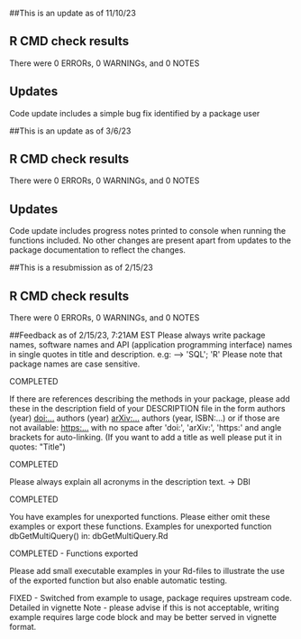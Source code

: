 ##This is an update as of 11/10/23

## R CMD check results
There were 0 ERRORs, 0 WARNINGs, and 0 NOTES

## Updates
Code update includes a simple bug fix identified by a package user

##This is an update as of 3/6/23

## R CMD check results
There were 0 ERRORs, 0 WARNINGs, and 0 NOTES

## Updates
Code update includes progress notes printed to console when running
the functions included. No other changes are present apart from 
updates to the package documentation to reflect the changes.

##This is a resubmission as of 2/15/23

## R CMD check results
There were 0 ERRORs, 0 WARNINGs, and 0 NOTES

##Feedback as of 2/15/23, 7:21AM EST
Please always write package names, software names and API (application
programming interface) names in single quotes in title and description.
e.g: --> 'SQL'; 'R'
Please note that package names are case sensitive.

COMPLETED


If there are references describing the methods in your package, please
add these in the description field of your DESCRIPTION file in the form
authors (year) <doi:...>
authors (year) <arXiv:...>
authors (year, ISBN:...)
or if those are not available: <https:...>
with no space after 'doi:', 'arXiv:', 'https:' and angle brackets for
auto-linking. (If you want to add a title as well please put it in
quotes: "Title")

COMPLETED

Please always explain all acronyms in the description text. -> DBI

COMPLETED

You have examples for unexported functions. Please either omit these
examples or export these functions.
Examples for unexported function
   dbGetMultiQuery() in:
      dbGetMultiQuery.Rd

COMPLETED - Functions exported

Please add small executable examples in your Rd-files to illustrate the
use of the exported function but also enable automatic testing.

FIXED - Switched from example to usage, package requires upstream code. Detailed in vignette
Note - please advise if this is not acceptable, writing example requires large code block
and may be better served in vignette format.
